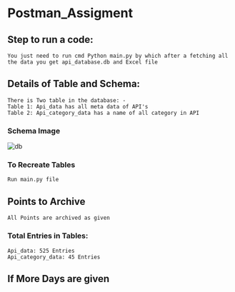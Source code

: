 # Postman_Assigment
## Step to run a code:
    You just need to run cmd Python main.py by which after a fetching all the data you get api_database.db and Excel file
## Details of Table and Schema:
    There is Two table in the database: -
	Table 1: Api_data has all meta data of API's
   	Table 2: Api_category_data has a name of all category in API

### Schema Image
![db](https://user-images.githubusercontent.com/65850757/131217079-9eb8e39a-6cb4-4d8e-83fd-41a87d7f7358.png)


### To Recreate Tables 
    Run main.py file

## Points to Archive
    All Points are archived as given
### Total Entries in Tables:
    Api_data: 525 Entries
    Api_category_data: 45 Entries

## If More Days are given 
    
